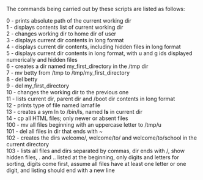 The commands being carried out by these scripts are listed as follows:  

0   - prints absolute path of the current working dir  
1   - displays contents list of current working dir  
2   - changes working dir to home dir of user  
3   - displays current dir contents in long format  
4   - displays current dir contents, including hidden files in long format  
5   - displays current dir contents in long format, with u and g ids displayed numerically and hidden files  
6   - creates a dir named my_first_directory in the /tmp dir  
7   - mv betty from /tmp to /tmp/my_first_directory  
8   - del betty  
9   - del my_first_directory  
10  - changes the working dir to the previous one  
11  - lists current dir, parent dir and /boot dir contents in long format  
12  - prints type of file named iamafile  
13  - creates a sym ln to /bin/ls, named __ls__ in current dir  
14  - cp all HTML files; only newer or absent files  
100 - mv all files beginning with an uppercase letter to /tmp/u  
101 - del all files in dir that ends with ~  
102 - creates the dirs welcome/, welcome/to/ and welcome/to/school in the current directory  
103 - lists all files and dirs separated by commas, dir ends with /, show hidden files, . and .. listed at the beginning, only digits and letters for sorting, digits come first, assume all files have at least one letter or one digit, and listing should end with a new line  
